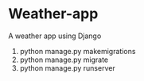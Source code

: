 # Weather-app
A weather app using Django


1. python manage.py makemigrations
2. python manage.py migrate
3. python manage.py runserver
